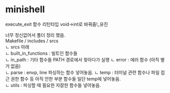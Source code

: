 # minishell

execute_exit 함수 리턴타입 void->int로 바꿔줌!_유진


너무 정신없어서 폴더 정리 했음.  
Makefile / includes / srcs  
  ㄴ srcs 아래  
      ㄴ built_in_functions : 빌트인 함수들  
      ㄴ in_path : 기타 함수들 PATH 경로에서 찾아다가 실행
      ㄴ error : 에러 함수 (아직 별거 없음)  
      ㄴ parse : envp, line 파싱하는 함수 넣어놓음.
      ㄴ temp : 터미널 관련 함수나 파일 접근 권한 함수 등 아직 안한 부분 함수들 일단 temp에 넣어놓음.  
      ㄴ utils : 파싱할 때 필요한 자잘한 함수들 넣어놓음.  
     
